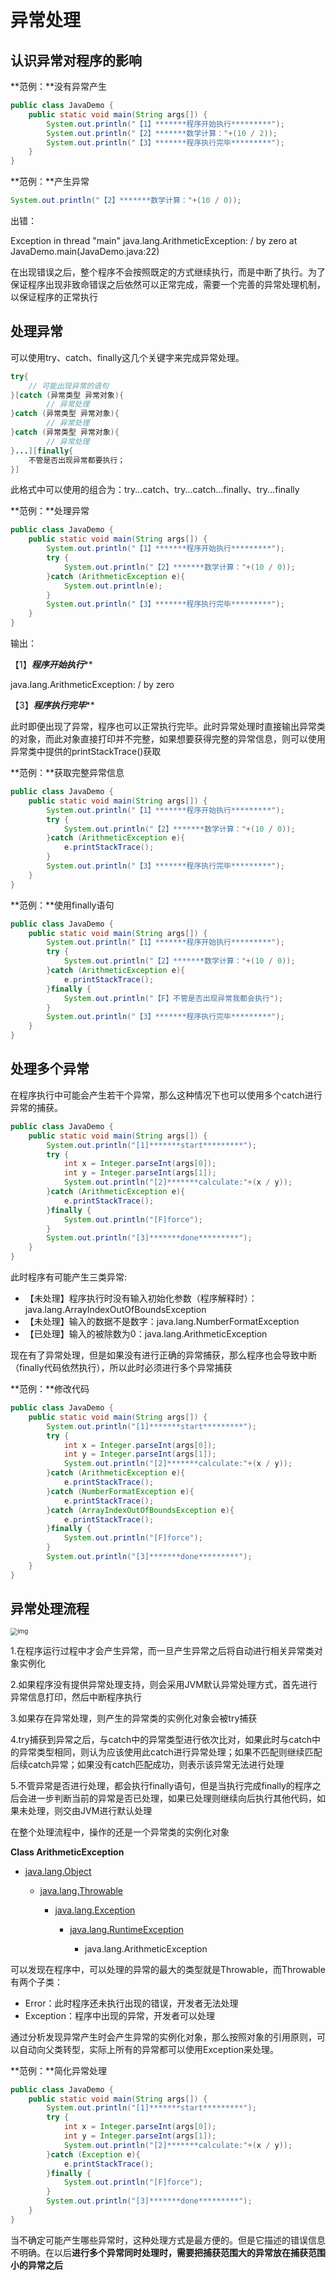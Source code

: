 # 异常处理

## **认识异常对程序的影响**

**范例：**没有异常产生

```java
public class JavaDemo {
    public static void main(String args[]) {
        System.out.println("【1】*******程序开始执行*********");
        System.out.println("【2】*******数学计算："+(10 / 2));
        System.out.println("【3】*******程序执行完毕*********");
    }
}
```

**范例：**产生异常

```java
System.out.println("【2】*******数学计算："+(10 / 0));
```

出错：

Exception in thread "main" java.lang.ArithmeticException: / by zero at JavaDemo.main(JavaDemo.java:22)

在出现错误之后，整个程序不会按照既定的方式继续执行，而是中断了执行。为了保证程序出现非致命错误之后依然可以正常完成，需要一个完善的异常处理机制，以保证程序的正常执行

## **处理异常**

可以使用try、catch、finally这几个关键字来完成异常处理。

```java
try{
    // 可能出现异常的语句
}[catch (异常类型 异常对象){
        // 异常处理
}catch (异常类型 异常对象){
        // 异常处理
}catch (异常类型 异常对象){
        // 异常处理
}...][finally{
    不管是否出现异常都要执行；
}]
```

此格式中可以使用的组合为：try...catch、try...catch...finally、try...finally

**范例：**处理异常

```java
public class JavaDemo {
    public static void main(String args[]) {
        System.out.println("【1】*******程序开始执行*********");
        try {
            System.out.println("【2】*******数学计算："+(10 / 0));
        }catch (ArithmeticException e){
            System.out.println(e);
        }
        System.out.println("【3】*******程序执行完毕*********");
    }
}
```

输出：

【1】*******程序开始执行*********

java.lang.ArithmeticException: / by zero

【3】*******程序执行完毕*********

此时即便出现了异常，程序也可以正常执行完毕。此时异常处理时直接输出异常类的对象，而此对象直接打印并不完整，如果想要获得完整的异常信息，则可以使用异常类中提供的printStackTrace()获取

**范例：**获取完整异常信息

```java
public class JavaDemo {
    public static void main(String args[]) {
        System.out.println("【1】*******程序开始执行*********");
        try {
            System.out.println("【2】*******数学计算："+(10 / 0));
        }catch (ArithmeticException e){
            e.printStackTrace();
        }
        System.out.println("【3】*******程序执行完毕*********");
    }
}
```

**范例：**使用finally语句

```java
public class JavaDemo {
    public static void main(String args[]) {
        System.out.println("【1】*******程序开始执行*********");
        try {
            System.out.println("【2】*******数学计算："+(10 / 0));
        }catch (ArithmeticException e){
            e.printStackTrace();
        }finally {
            System.out.println("【F】不管是否出现异常我都会执行");
        }
        System.out.println("【3】*******程序执行完毕*********");
    }
}
```

## **处理多个异常**

在程序执行中可能会产生若干个异常，那么这种情况下也可以使用多个catch进行异常的捕获。

```java
public class JavaDemo {
    public static void main(String args[]) {
        System.out.println("[1]*******start*********");
        try {
            int x = Integer.parseInt(args[0]);
            int y = Integer.parseInt(args[1]);
            System.out.println("[2]*******calculate:"+(x / y));
        }catch (ArithmeticException e){
            e.printStackTrace();
        }finally {
            System.out.println("[F]force");
        }
        System.out.println("[3]*******done*********");
    }
}
```

此时程序有可能产生三类异常:

- 【未处理】程序执行时没有输入初始化参数（程序解释时）：java.lang.ArrayIndexOutOfBoundsException
- 【未处理】输入的数据不是数字：java.lang.NumberFormatException
- 【已处理】输入的被除数为0：java.lang.ArithmeticException

现在有了异常处理，但是如果没有进行正确的异常捕获，那么程序也会导致中断（finally代码依然执行），所以此时必须进行多个异常捕获

**范例：**修改代码

```java
public class JavaDemo {
    public static void main(String args[]) {
        System.out.println("[1]*******start*********");
        try {
            int x = Integer.parseInt(args[0]);
            int y = Integer.parseInt(args[1]);
            System.out.println("[2]*******calculate:"+(x / y));
        }catch (ArithmeticException e){
            e.printStackTrace();
        }catch (NumberFormatException e){
            e.printStackTrace();
        }catch (ArrayIndexOutOfBoundsException e){
            e.printStackTrace();
        }finally {
            System.out.println("[F]force");
        }
        System.out.println("[3]*******done*********");
    }
}
```

## **异常处理流程**

<img src="异常处理.assets/1620463571(1)-1623143567580.png" alt="img" style="zoom:70%;" />

1.在程序运行过程中才会产生异常，而一旦产生异常之后将自动进行相关异常类对象实例化

2.如果程序没有提供异常处理支持，则会采用JVM默认异常处理方式，首先进行异常信息打印，然后中断程序执行

3.如果存在异常处理，则产生的异常类的实例化对象会被try捕获

4.try捕获到异常之后，与catch中的异常类型进行依次比对，如果此时与catch中的异常类型相同，则认为应该使用此catch进行异常处理；如果不匹配则继续匹配后续catch异常；如果没有catch匹配成功，则表示该异常无法进行处理

5.不管异常是否进行处理，都会执行finally语句，但是当执行完成finally的程序之后会进一步判断当前的异常是否已处理，如果已处理则继续向后执行其他代码，如果未处理，则交由JVM进行默认处理

在整个处理流程中，操作的还是一个异常类的实例化对象

**Class ArithmeticException**

- [java.lang.Object](https://docs.oracle.com/javase/8/docs/api/java/lang/Object.html)

  - [java.lang.Throwable](https://docs.oracle.com/javase/8/docs/api/java/lang/Throwable.html)

    - [java.lang.Exception](https://docs.oracle.com/javase/8/docs/api/java/lang/Exception.html)

      - [java.lang.RuntimeException](https://docs.oracle.com/javase/8/docs/api/java/lang/RuntimeException.html)

        - java.lang.ArithmeticException

可以发现在程序中，可以处理的异常的最大的类型就是Throwable，而Throwable有两个子类：

- Error：此时程序还未执行出现的错误，开发者无法处理
- Exception：程序中出现的异常，开发者可以处理

通过分析发现异常产生时会产生异常的实例化对象，那么按照对象的引用原则，可以自动向父类转型，实际上所有的异常都可以使用Exception来处理。

**范例：**简化异常处理

```java
public class JavaDemo {
    public static void main(String args[]) {
        System.out.println("[1]*******start*********");
        try {
            int x = Integer.parseInt(args[0]);
            int y = Integer.parseInt(args[1]);
            System.out.println("[2]*******calculate:"+(x / y));
        }catch (Exception e){
            e.printStackTrace();
        }finally {
            System.out.println("[F]force");
        }
        System.out.println("[3]*******done*********");
    }
}
```

当不确定可能产生哪些异常时，这种处理方式是最方便的。但是它描述的错误信息不明确。在以后**进行多个异常同时处理时，需要把捕获范围大的异常放在捕获范围小的异常之后**

